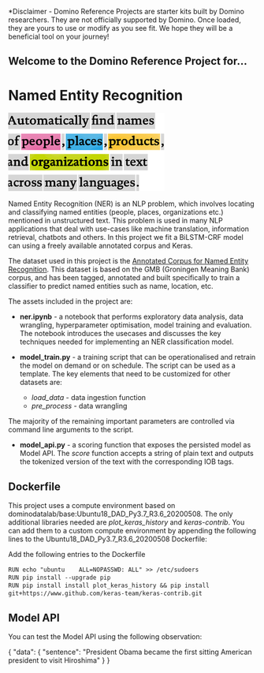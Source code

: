 *Disclaimer - Domino Reference Projects are starter kits built by Domino researchers. They are not officially supported by Domino. Once loaded, they are yours to use or modify as you see fit. We hope they will be a beneficial tool on your journey!

## Welcome to the Domino Reference Project for...

# Named Entity Recognition

![img](https://github.com/dominodatalab/reference-project-ner/blob/main/ner.png?raw=true)

Named Entity Recognition (NER) is an NLP problem, which involves locating and classifying named entities (people, places, organizations etc.) mentioned in unstructured text. This problem is used in many NLP applications that deal with use-cases like machine translation, information retrieval, chatbots and others.  In this project we fit a BiLSTM-CRF model can using a freely available annotated corpus and Keras.

The dataset used in this project is the [Annotated Corpus for Named Entity Recognition](https://www.kaggle.com/abhinavwalia95/entity-annotated-corpus/). This dataset is based on the GMB (Groningen Meaning Bank) corpus, and has been tagged, annotated and built specifically to train a classifier to predict named entities such as name, location, etc. 

The assets included in the project are:

* **ner.ipynb** - a notebook that performs exploratory data analysis, data wrangling, hyperparameter optimisation, model training and evaluation. The notebook introduces the usecases and discusses the key techniques needed for implementing an NER classification model.

* **model_train.py** - a training script that can be operationalised and retrain the model on demand or on schedule. The script can be used as a template. The key elements that need to be customized for other datasets are:

    * *load_data* - data ingestion function
    * *pre_process* - data wrangling

The majority of the remaining important parameters are controlled via command line arguments to the script.
    
* **model_api.py** - a scoring function that exposes the persisted model as Model API. The *score* function accepts a string of plain text and outputs the tokenized version of the text with the corresponding IOB tags.

## Dockerfile

This project uses a compute environment based on dominodatalab/base:Ubuntu18_DAD_Py3.7_R3.6_20200508. The only additional libraries needed are *plot_keras_history* and *keras-contrib*. You can add them to a custom compute environment by appending the following lines to the Ubuntu18_DAD_Py3.7_R3.6_20200508 Dockerfile:

Add the following entries to the Dockerfile

```
RUN echo "ubuntu    ALL=NOPASSWD: ALL" >> /etc/sudoers
RUN pip install --upgrade pip
RUN pip install install plot_keras_history && pip install git+https://www.github.com/keras-team/keras-contrib.git
```

## Model API

You can test the Model API using the following observation:

{
  "data": {
    "sentence": "President Obama became the first sitting American president to visit Hiroshima"
  }
}
